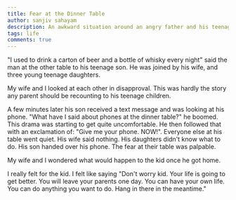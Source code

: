 ```yaml
---
title: Fear at the Dinner Table
author: sanjiv sahayam
description: An awkward situation around an angry father and his teenage son.
tags: life
comments: true
---
```


"I used to drink a carton of beer and a bottle of whisky every night" said the man at the other table to his teenage son. He was joined by his wife, and three young teenage daughters.

My wife and I looked at each other in disapproval. This was hardly the story any parent should be recounting to his teenage children.

A few minutes later his son received a text message and was looking at his phone. "What have I said about phones at the dinner table?" he boomed. This drama was starting to get quite uncomfortable. He then followed that with an exclamation of: "Give me your phone. NOW!". Everyone else at his table went quiet. His wife said nothing. His daughters didn't know what to do. His son handed over his phone. The fear at their table was palpable.

My wife and I wondered what would happen to the kid once he got home.

I really felt for the kid. I felt like saying "Don't worry kid. Your life is going to get better. You will leave your parents one day. You can have your own life. You can do anything you want to do. Hang in there in the meantime."